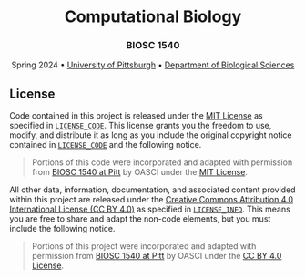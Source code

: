 <h1 align="center">Computational Biology</h1>

<h3 align="center">BIOSC 1540</h3>

<p align="center">
    Spring 2024 •
    <a href="https://www.pitt.edu/">University of Pittsburgh</a> •
    <a href="https://www.biology.pitt.edu/">Department of Biological Sciences</a>
</p>

## License

Code contained in this project is released under the [MIT License](https://spdx.org/licenses/MIT.html) as specified in [`LICENSE_CODE`][license-code].
This license grants you the freedom to use, modify, and distribute it as long as you include the original copyright notice contained in [`LICENSE_CODE`][license-code] and the following notice.

> Portions of this code were incorporated and adapted with permission from [BIOSC 1540 at Pitt](https://gitlab.com/oasci/pitt-biosc-1540-2024-spring) by OASCI under the [MIT License](https://gitlab.com/oasci/pitt-biosc-1540-2024-spring/blob/main/LICENSE_code.md).

All other data, information, documentation, and associated content provided within this project are released under the [Creative Commons Attribution 4.0 International License (CC BY 4.0)](https://creativecommons.org/licenses/by/4.0/) as specified in [`LICENSE_INFO`][license-info].
This means you are free to share and adapt the non-code elements, but you must include the following notice.

> Portions of this project were incorporated and adapted with permission from [BIOSC 1540 at Pitt](https://gitlab.com/oasci/pitt-biosc-1540-2024-spring) by OASCI under the [CC BY 4.0 License](https://gitlab.com/oasci/pitt-biosc-1540-2024-spring/blob/main/LICENSE_INFO.md).

[license-code]: https://gitlab.com/oasci/pitt-biosc-1540-2024-spring/blob/main/LICENSE_CODE.md
[license-info]: https://gitlab.com/oasci/pitt-biosc-1540-2024-spring/blob/main/LICENSE_INFO.md
